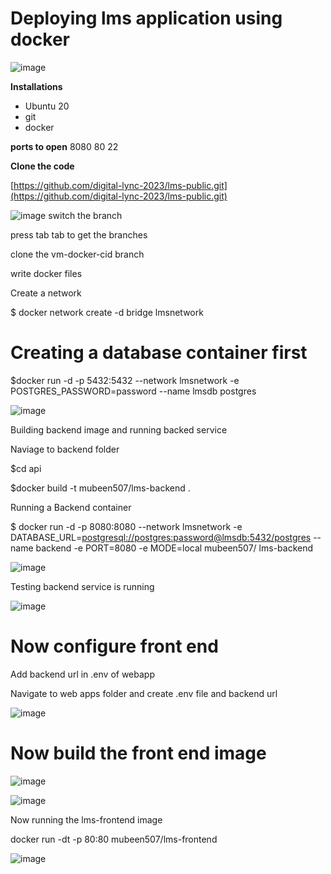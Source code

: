 # **Deploying lms application using docker**


![image](https://github.com/arjunedify/Arjun/assets/130965749/571f847d-cfd2-4020-94f5-8f182c2f45e9)

**Installations**

- Ubuntu 20
- git
- docker

**ports to open**
 8080 80 22

**Clone the code**

[https://github.com/digital-lync-2023/lms-public.git](https://github.com/digital-lync-2023/lms-public.git)

![image](https://github.com/arjunedify/Arjun/assets/130965749/7859a8d1-c724-4a28-a147-f8a57b8e0bd7)
switch the branch

 press tab tab to get the branches

 clone the vm-docker-cid branch

write docker files

Create a network

 $ docker network create -d bridge lmsnetwork

# **Creating a database container first**

 $docker run -d -p 5432:5432 --network lmsnetwork -e POSTGRES\_PASSWORD=password --name lmsdb postgres


![image](https://github.com/arjunedify/Arjun/assets/130965749/ea307aaf-0bcc-47bb-a7a7-ed728394dce5)

Building backend image and running backed service

Naviage to backend folder

 $cd api

 $docker build -t mubeen507/lms-backend .

Running a Backend container

$ docker run -d -p 8080:8080 --network lmsnetwork -e DATABASE\_URL=[postgresql://postgres:password@lmsdb:5432/postgres](postgresql://postgres:password@lmsdb:5432/postgres) --name backend -e PORT=8080 -e MODE=local mubeen507/ lms-backend

![image](https://github.com/arjunedify/Arjun/assets/130965749/ebaf4297-1c72-4337-9104-13369abc8907)

Testing backend service is running


 ![image](https://github.com/arjunedify/Arjun/assets/130965749/dd835cd8-7ebe-4ff1-ab29-70862b33a1e1)

# Now configure front end

Add backend url in .env of webapp

 Navigate to web apps folder and create .env file and backend url

![image](https://github.com/arjunedify/Arjun/assets/130965749/6eae1509-b09f-4b29-bbf8-2584f2921a93)

# Now build the front end image


![image](https://github.com/arjunedify/Arjun/assets/130965749/81364a5d-3a4c-4ff7-ab12-8ae216985fc3)

![image](https://github.com/arjunedify/Arjun/assets/130965749/8c58adac-3806-44bf-b67c-5dfcbc186ba2)

Now running the lms-frontend image

 docker run -dt -p 80:80 mubeen507/lms-frontend

![image](https://github.com/arjunedify/Arjun/assets/130965749/f96723c8-9e7f-4be3-8d80-e0f0b073e204)
